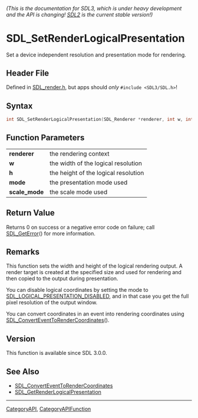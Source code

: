 ###### (This is the documentation for SDL3, which is under heavy development and the API is changing! [SDL2](https://wiki.libsdl.org/SDL2/) is the current stable version!)
# SDL_SetRenderLogicalPresentation

Set a device independent resolution and presentation mode for rendering.

## Header File

Defined in [SDL_render.h](https://github.com/libsdl-org/SDL/blob/main/include/SDL3/SDL_render.h), but apps should _only_ `#include <SDL3/SDL.h>`!

## Syntax

```c
int SDL_SetRenderLogicalPresentation(SDL_Renderer *renderer, int w, int h, SDL_RendererLogicalPresentation mode, SDL_ScaleMode scale_mode);

```

## Function Parameters

|                    |                                      |
| ------------------ | ------------------------------------ |
| **renderer**       | the rendering context                |
| **w**              | the width of the logical resolution  |
| **h**              | the height of the logical resolution |
| **mode**           | the presentation mode used           |
| **scale_mode**     | the scale mode used                  |

## Return Value

Returns 0 on success or a negative error code on failure; call
[SDL_GetError](SDL_GetError)() for more information.

## Remarks

This function sets the width and height of the logical rendering output. A
render target is created at the specified size and used for rendering and
then copied to the output during presentation.

You can disable logical coordinates by setting the mode to
[SDL_LOGICAL_PRESENTATION_DISABLED](SDL_LOGICAL_PRESENTATION_DISABLED), and
in that case you get the full pixel resolution of the output window.

You can convert coordinates in an event into rendering coordinates using
[SDL_ConvertEventToRenderCoordinates](SDL_ConvertEventToRenderCoordinates)().

## Version

This function is available since SDL 3.0.0.

## See Also

* [SDL_ConvertEventToRenderCoordinates](SDL_ConvertEventToRenderCoordinates)
* [SDL_GetRenderLogicalPresentation](SDL_GetRenderLogicalPresentation)

----
[CategoryAPI](CategoryAPI), [CategoryAPIFunction](CategoryAPIFunction)

